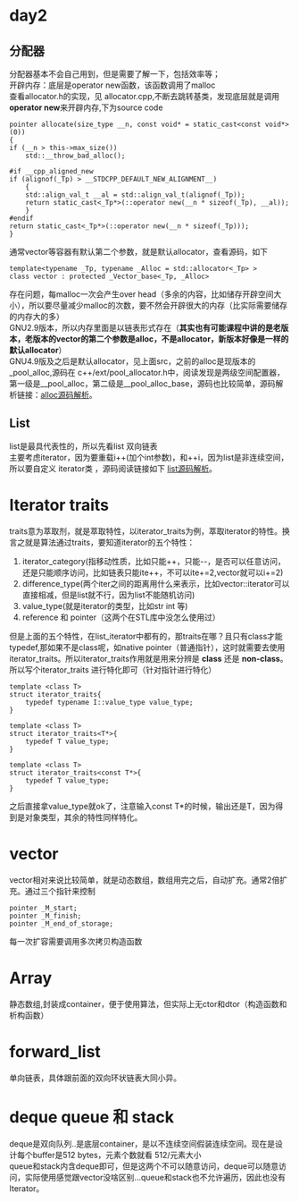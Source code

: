# day2
## 分配器
分配器基本不会自己用到，但是需要了解一下，包括效率等；  
开辟内存：底层是operator new函数，该函数调用了malloc  
查看allocator.h的实现，见 allocator.cpp,不断去跳转基类，发现底层就是调用**operator new**来开辟内存,下为source code
```
pointer allocate(size_type __n, const void* = static_cast<const void*>(0))
{
if (__n > this->max_size())
    std::__throw_bad_alloc();

#if __cpp_aligned_new
if (alignof(_Tp) > __STDCPP_DEFAULT_NEW_ALIGNMENT__)
    {
    std::align_val_t __al = std::align_val_t(alignof(_Tp));
    return static_cast<_Tp*>(::operator new(__n * sizeof(_Tp), __al));
    }
#endif
return static_cast<_Tp*>(::operator new(__n * sizeof(_Tp)));
}
```
通常vector等容器有默认第二个参数，就是默认allocator，查看源码，如下
```
template<typename _Tp, typename _Alloc = std::allocator<_Tp> >
class vector : protected _Vector_base<_Tp, _Alloc>
```
存在问题，每malloc一次会产生over head（多余的内容，比如储存开辟空间大小），所以要尽量减少malloc的次数，要不然会开辟很大的内存（比实际需要储存的内存大的多）   
GNU2.9版本，所以内存里面是以链表形式存在（**其实也有可能课程中讲的是老版本，老版本的vector的第二个参数是alloc，不是allocator，新版本好像是一样的默认allocator**）  
GNU4.9版及之后是默认allocator，见上面src，之前的alloc是现版本的_pool_alloc,源码在 c++/ext/pool_allocator.h中，阅读发现是两级空间配置器，第一级是__pool_alloc，第二级是__pool_alloc_base，源码也比较简单，源码解析链接：[alloc源码解析](https://mp.weixin.qq.com/s/ea2plCwpxqsXfk6Pt9Brvg)。
## List
list是最具代表性的，所以先看list 双向链表  
主要考虑iterator，因为要重载i++(加个int参数)，和++i，因为list是非连续空间，所以要自定义 iterator类 ，源码阅读链接如下 [list源码解析](https://mp.weixin.qq.com/s?__biz=MzkzMjQ5NTAyMg==&mid=2247483876&idx=1&sn=aba69eed274a6666695b50d0c92f759b&chksm=c25baa25f52c2333756381b72757ff8b95fdc836bac0e31c9deaf31dea660f8aba4ba1b89311#rd)。  
# Iterator traits
traits意为萃取剂，就是萃取特性，以iterator_traits为例，萃取iterator的特性。换言之就是算法通过traits，要知道iterator的五个特性：  
1. iterator_category(指移动性质，比如只能++，只能--，是否可以任意访问，还是只能顺序访问，比如链表只能ite++，不可以ite+=2,vector就可以i+=2) 
2. difference_type(两个iter之间的距离用什么来表示，比如vector::iterator可以直接相减，但是list就不行，因为list不能随机访问)
3. value_type(就是iterator的类型，比如str int 等)
4. reference 和 pointer（这两个在STL库中没怎么使用过）  

但是上面的五个特性，在list_iterator中都有的，那traits在哪？且只有class才能typedef,那如果不是class呢，如native pointer（普通指针），这时就需要去使用iterator_traits。所以iterator_traits作用就是用来分辨是 **class** 还是 **non-class**。所以写个iterator_traits 进行特化即可（针对指针进行特化）
```
template <class T>
struct iterator_traits{
    typedef typename I::value_type value_type;
}

template <class T>
struct iterator_traits<T*>{
    typedef T value_type;
}

template <class T>
struct iterator_traits<const T*>{
    typedef T value_type;
}
```
之后直接拿value_type就ok了，注意输入const T*的时候，输出还是T，因为得到是对象类型，其余的特性同样特化。  
# vector
vector相对来说比较简单，就是动态数组，数组用完之后，自动扩充。通常2倍扩充。通过三个指针来控制
```
pointer _M_start;
pointer _M_finish;
pointer _M_end_of_storage;
```
每一次扩容需要调用多次拷贝构造函数
# Array
静态数组,封装成container，便于使用算法，但实际上无ctor和dtor（构造函数和析构函数）
# forward_list
单向链表，具体跟前面的双向环状链表大同小异。
# deque queue 和 stack
deque是双向队列..是底层container，是以不连续空间假装连续空间。现在是设计每个buffer是512 bytes，元素个数就看 512/元素大小  
queue和stack内含deque即可，但是这两个不可以随意访问，deque可以随意访问，实际使用感觉跟vector没啥区别...queue和stack也不允许遍历，因此也没有Iterator。












